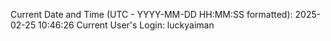 Current Date and Time (UTC - YYYY-MM-DD HH:MM:SS formatted): 2025-02-25 10:46:26
Current User's Login: luckyaiman
